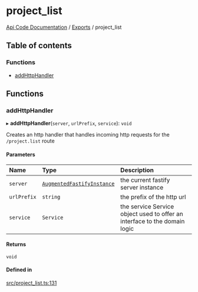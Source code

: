 # project\_list
 
[Api Code Documentation](../README.md) / [Exports](../modules.md) / project\_list

## Table of contents

### Functions

- [addHttpHandler](project_list.md#addhttphandler)

## Functions

### addHttpHandler

▸ **addHttpHandler**(`server`, `urlPrefix`, `service`): `void`

Creates an http handler that handles incoming http requests for the `/project.list` route

#### Parameters

| Name | Type | Description |
| :------ | :------ | :------ |
| `server` | [`AugmentedFastifyInstance`](../interfaces/types.AugmentedFastifyInstance.md) | the current fastify server instance |
| `urlPrefix` | `string` | the prefix of the http url |
| `service` | `Service` | the service Service object used to offer an interface to the domain logic |

#### Returns

`void`

#### Defined in

[src/project_list.ts:131](https://github.com/openkfw/TruBudget/blob/3b9e793/api/src/project_list.ts#L131)
